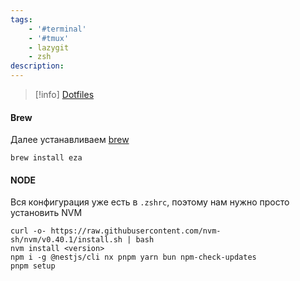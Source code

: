 ```yaml
---
tags:
    - '#terminal'
    - '#tmux'
    - lazygit
    - zsh
description:
---
```


> [!info] [Dotfiles](https://github.com/ZeiZel/dotfiles)

#### Brew

Далее устанавливаем [brew](https://brew.sh/)

```
brew install eza
```

#### NODE

Вся конфигурация уже есть в `.zshrc`, поэтому нам нужно просто установить NVM

```
curl -o- https://raw.githubusercontent.com/nvm-sh/nvm/v0.40.1/install.sh | bash
nvm install <version>
npm i -g @nestjs/cli nx pnpm yarn bun npm-check-updates
pnpm setup
```
